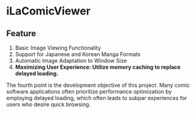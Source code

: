 # iLaComicViewer

## Feature
1. Basic Image Viewing Functionality
2. Support for Japanese and Korean Manga Formats
3. Automatic Image Adaptation to Window Size
4. **Maximizing User Experience: Utilize memory caching to replace delayed loading.**

The fourth point is the development objective of this project. Many comic software applications often prioritize performance optimization by employing delayed loading, which often leads to subpar experiences for users who desire quick browsing.
